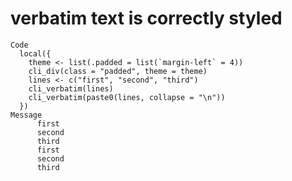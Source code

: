 # verbatim text is correctly styled

    Code
      local({
        theme <- list(.padded = list(`margin-left` = 4))
        cli_div(class = "padded", theme = theme)
        lines <- c("first", "second", "third")
        cli_verbatim(lines)
        cli_verbatim(paste0(lines, collapse = "\n"))
      })
    Message
          first
          second
          third
          first
          second
          third


